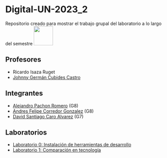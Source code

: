 
# Digital-UN-2023_2
Repositorio creado para mostrar el trabajo grupal del laboratorio a lo largo del semestre
<img src="https://github.com/alpachonr/Digital-UN-2023_2/assets/70299021/d6e19845-8084-48af-91ca-b2c41aea208b" height="60" width="60" >

## Profesores
- Ricardo Isaza Ruget
- [Johnny Germán Cubides Castro ](https://github.com/johnnycubides)
## Integrantes
- [Alejandro Pachon Romero](https://github.com/alpachonr) (G8)
- [Andres Felipe Corredor Gonzalez](https://github.com/UNacorredorg) (G8)
- [David Santiago Caro Alvarez](https://github.com/zzdavid20zz)  (G7)
## Laboratorios
- [Laboratorio 0: Instalación de herramientas de desarrollo](lab0/README.md)
- [Laboratorio 1: Comparación en tecnología](lab1/README.md)
